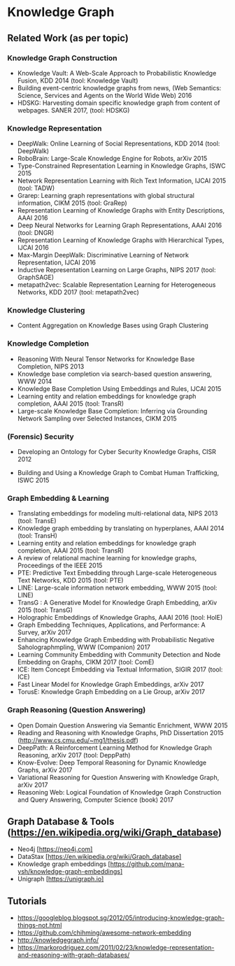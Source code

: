 # Knowledge Graph

## Related Work (as per topic)

### Knowledge Graph Construction

+ Knowledge Vault: A Web-Scale Approach to Probabilistic Knowledge Fusion, KDD 2014 (tool: Knowledge Vault)
+ Building event-centric knowledge graphs from news, (Web Semantics: Science, Services and Agents on the World Wide Web) 2016
+ HDSKG: Harvesting domain specific knowledge graph from content of webpages. SANER 2017, (tool: HDSKG)

### Knowledge Representation
+ DeepWalk: Online Learning of Social Representations, KDD 2014 (tool: DeepWalk)
+ RoboBrain: Large-Scale Knowledge Engine for Robots, arXiv 2015
+ Type-Constrained Representation Learning in Knowledge Graphs, ISWC 2015
+ Network Representation Learning with Rich Text Information, IJCAI 2015 (tool: TADW)
+ Grarep: Learning graph representations with global structural information, CIKM 2015 (tool: GraRep)
+ Representation Learning of Knowledge Graphs with Entity Descriptions, AAAI 2016
+ Deep Neural Networks for Learning Graph Representations, AAAI 2016 (tool: DNGR)
+ Representation Learning of Knowledge Graphs with Hierarchical Types, IJCAI 2016
+ Max-Margin DeepWalk: Discriminative Learning of Network Representation, IJCAI 2016
+ Inductive Representation Learning on Large Graphs, NIPS 2017 (tool: GraphSAGE)
+ metapath2vec: Scalable Representation Learning for Heterogeneous Networks, KDD 2017 (tool: metapath2vec)

### Knowledge Clustering
+ Content Aggregation on Knowledge Bases using Graph Clustering

### Knowledge Completion
+ Reasoning With Neural Tensor Networks for Knowledge Base Completion, NIPS 2013
+ Knowledge base completion via search-based question answering, WWW 2014
+ Knowledge Base Completion Using Embeddings and Rules, IJCAI 2015
+ Learning entity and relation embeddings for knowledge graph completion, AAAI 2015 (tool: TransR)
+ Large-scale Knowledge Base Completion: Inferring via Grounding Network Sampling over Selected Instances, CIKM 2015

### (Forensic) Security
+ Developing an Ontology for Cyber Security Knowledge Graphs, CISR 2012

+ Building and Using a Knowledge Graph to Combat Human Trafficking, ISWC 2015

### Graph Embedding & Learning

+  Translating embeddings for modeling multi-relational data, NIPS 2013 (tool: TransE)
+ Knowledge graph embedding by translating on hyperplanes, AAAI 2014 (tool: TransH) 
+ Learning entity and relation embeddings for knowledge graph completion, AAAI 2015 (tool: TransR)
+ A review of relational machine learning for knowledge graphs, Proceedings of the IEEE 2015
+ PTE: Predictive Text Embedding through Large-scale Heterogeneous Text Networks, KDD 2015 (tool: PTE)
+ LINE: Large-scale information network embedding, WWW 2015 (tool: LINE)
+ TransG : A Generative Model for Knowledge Graph Embedding, arXiv 2015 (tool: TransG)
+ Holographic Embeddings of Knowledge Graphs, AAAI 2016 (tool: HoIE)
+ Graph Embedding Techniques, Applications, and Performance: A Survey, arXiv 2017
+ Enhancing Knowledge Graph Embedding with Probabilistic Negative Saholographmpling, WWW (Companion) 2017
+ Learning Community Embedding with Community Detection and Node Embedding on Graphs, CIKM 2017 (tool: ComE)
+ ICE: Item Concept Embedding via Textual Information, SIGIR 2017 (tool: ICE)
+ Fast Linear Model for Knowledge Graph Embeddings, arXiv 2017
+ TorusE: Knowledge Graph Embedding on a Lie Group, arXiv 2017

### Graph Reasoning (Question Answering)

+ Open Domain Question Answering via Semantic Enrichment, WWW 2015
+ Reading and Reasoning with Knowledge Graphs, PhD Dissertation 2015 (http://www.cs.cmu.edu/~mg1/thesis.pdf)
+ DeepPath: A Reinforcement Learning Method for Knowledge Graph Reasoning, arXiv 2017 (tool: DeppPath)
+ Know-Evolve: Deep Temporal Reasoning for Dynamic Knowledge Graphs, arXiv 2017
+ Variational Reasoning for Question Answering with Knowledge Graph, arXiv 2017
+ Reasoning Web: Logical Foundation of Knowledge Graph Construction and Query Answering, Computer Science (book) 2017



## Graph Database & Tools (https://en.wikipedia.org/wiki/Graph_database)
+ Neo4j [https://neo4j.com]
+ DataStax [https://en.wikipedia.org/wiki/Graph_database]
+ Knowledge graph embeddings [https://github.com/mana-ysh/knowledge-graph-embeddings]
+ Unigraph [https://unigraph.io]

## Tutorials
+ https://googleblog.blogspot.sg/2012/05/introducing-knowledge-graph-things-not.html
+ https://github.com/chihming/awesome-network-embedding
+ http://knowledgegraph.info/
+ https://markorodriguez.com/2011/02/23/knowledge-representation-and-reasoning-with-graph-databases/
